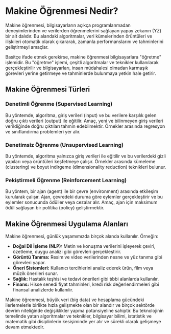 # Makine Öğrenmesi Nedir?

Makine öğrenmesi, bilgisayarların açıkça programlanmadan deneyimlerinden ve verilerden öğrenmelerini sağlayan yapay zekanın (YZ) bir alt dalıdır. Bu alandaki algoritmalar, veri kümelerinden örüntüleri ve ilişkileri otomatik olarak çıkararak, zamanla performanslarını ve tahminlerini geliştirmeyi amaçlar.

Basitçe ifade etmek gerekirse, makine öğrenmesi bilgisayarlara "öğretme" işlemidir. Bu "öğretme" işlemi, çeşitli algoritmalar ve teknikler kullanılarak gerçekleştirilir ve bilgisayarları, insan müdahalesi olmadan karmaşık görevleri yerine getirmeye ve tahminlerde bulunmaya yetkin hale getirir.

## Makine Öğrenmesi Türleri

### Denetimli Öğrenme (Supervised Learning)
Bu yöntemde, algoritma, giriş verileri (input) ve bu verilere karşılık gelen doğru çıktı verileri (output) ile eğitilir. Amaç, yeni ve bilinmeyen giriş verileri verildiğinde doğru çıktıları tahmin edebilmektir. Örnekler arasında regresyon ve sınıflandırma problemleri yer alır.

### Denetimsiz Öğrenme (Unsupervised Learning)
Bu yöntemde, algoritma yalnızca giriş verileri ile eğitilir ve bu verilerdeki gizli yapıları veya örüntüleri keşfetmeye çalışır. Örnekler arasında kümeleme (clustering) ve boyut indirgeme (dimensionality reduction) teknikleri bulunur.

### Pekiştirmeli Öğrenme (Reinforcement Learning)
Bu yöntem, bir ajan (agent) ile bir çevre (environment) arasında etkileşim kurularak çalışır. Ajan, çevredeki duruma göre eylemler gerçekleştirir ve bu eylemler sonucunda ödüller veya cezalar alır. Amaç, ajan için maksimum ödül sağlayan bir politika (policy) geliştirmektir.

## Makine Öğrenmesi Uygulama Alanları

Makine öğrenmesi, günlük yaşamımızda birçok alanda kullanılır. Örneğin:

- **Doğal Dil İşleme (NLP):** Metin ve konuşma verilerini işleyerek çeviri, özetleme, duygu analizi gibi görevleri gerçekleştirir.
- **Görüntü Tanıma:** Resim ve video verilerinden nesne ve yüz tanıma gibi görevleri yapar.
- **Öneri Sistemleri:** Kullanıcı tercihlerini analiz ederek ürün, film veya müzik önerileri sunar.
- **Sağlık:** Hastalık teşhisi ve tedavi önerileri gibi tıbbi alanlarda kullanılır.
- **Finans:** Hisse senedi fiyat tahminleri, kredi risk değerlendirmeleri gibi finansal analizlerde kullanılır.

Makine öğrenmesi, büyük veri (big data) ve hesaplama gücündeki ilerlemelerle birlikte hızla gelişmekte olan bir alandır ve birçok sektörde devrim niteliğinde değişiklikler yapma potansiyeline sahiptir. Bu teknolojinin temelinde yatan algoritmalar ve teknikler, bilgisayar bilimi, istatistik ve matematik gibi disiplinlerin kesişiminde yer alır ve sürekli olarak gelişmeye devam etmektedir.

